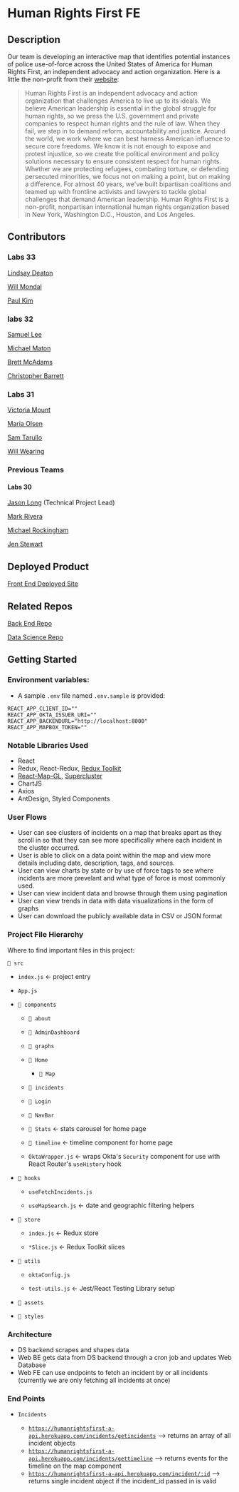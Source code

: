 # Human Rights First FE

## Description

Our team is developing an interactive map that identifies potential instances of police use-of-force across the United States of America for Human Rights First, an independent advocacy and action organization. Here is a little the non-profit from their [website](https://www.humanrightsfirst.org/about):

> Human Rights First is an independent advocacy and action organization that challenges America to live up to its ideals. We believe American leadership is essential in the global struggle for human rights, so we press the U.S. government and private companies to respect human rights and the rule of law. When they fail, we step in to demand reform, accountability and justice. Around the world, we work where we can best harness American influence to secure core freedoms.
> We know it is not enough to expose and protest injustice, so we create the political environment and policy solutions necessary to ensure consistent respect for human rights. Whether we are protecting refugees, combating torture, or defending persecuted minorities, we focus not on making a point, but on making a difference. For almost 40 years, we've built bipartisan coalitions and teamed up with frontline activists and lawyers to tackle global challenges that demand American leadership.
> Human Rights First is a non-profit, nonpartisan international human rights organization based in New York, Washington D.C., Houston, and Los Angeles.

## Contributors

### Labs 33

[Lindsay Deaton](https://github.com/lindsay-deaton)

[Will Mondal](https://github.com/willmond-al)

[Paul Kim](https://github.com/Ibu0413)

### labs 32
[Samuel Lee](https://github.com/AgentSamSA)

[Michael Maton](https://github.com/michael-maton)

[Brett McAdams](https://github.com/BrettMcAdams)

[Christopher Barrett](https://gist.github.com/Christopher-Barrett)

### Labs 31

[Victoria Mount](https://github.com/victoriamount)

[Maria Olsen](https://github.com/mcolsen)

[Sam Tarullo](https://github.com/starullo)

[Will Wearing](https://github.com/willwearing)

### Previous Teams

#### Labs 30

[Jason Long](https://github.com/jlong5795) (Technical Project Lead)

[Mark Rivera](https://github.com/MarkRivera)

[Michael Rockingham](https://github.com/mrockingham)

[Jen Stewart](https://github.com/jstewart8053)

## Deployed Product

[Front End Deployed Site](https://a.humanrightsfirst.dev/)

## Related Repos

[Back End Repo](https://github.com/Lambda-School-Labs/human-rights-first-be-a)

[Data Science Repo](https://github.com/Lambda-School-Labs/human-rights-first-ds-c)

## Getting Started

### Environment variables:

- A sample `.env` file named `.env.sample` is provided:

```
REACT_APP_CLIENT_ID=""
REACT_APP_OKTA_ISSUER_URI=""
REACT_APP_BACKENDURL="http://localhost:8000"
REACT_APP_MAPBOX_TOKEN=""
```

### Notable Libraries Used

- React
- Redux, React-Redux, [Redux Toolkit](https://redux-toolkit.js.org/)
- [React-Map-GL](https://visgl.github.io/react-map-gl/), [Supercluster](https://github.com/mapbox/supercluster)
- ChartJS
- Axios
- AntDesign, Styled Components

### User Flows

- User can see clusters of incidents on a map that breaks apart as they scroll in so that they can see more specifically where each incident in the cluster occurred.
- User is able to click on a data point within the map and view more details including date, description, tags, and sources.
- User can view charts by state or by use of force tags to see where incidents are more prevelant and what type of force is most commonly used.
- User can view incident data and browse through them using pagination
- User can view trends in data with data visualizations in the form of graphs
- User can download the publicly available data in CSV or JSON format

### Project File Hierarchy

Where to find important files in this project:

`📂 src`

- `index.js` <- project entry

- `App.js`

- `📂 components`

  - `📂 about`

  - `📂 AdminDashboard`

  - `📂 graphs`

  - `📂 Home`

    - `📂 Map`

  - `📂 incidents`

  - `📂 Login`

  - `📂 NavBar`

  - `📂 Stats` <- stats carousel for home page

  - `📂 timeline` <- timeline component for home page

  - `OktaWrapper.js` <- wraps Okta's `Security` component for use with React Router's `useHistory` hook

- `📂 hooks`

  - `useFetchIncidents.js`

  - `useMapSearch.js` <- date and geographic filtering helpers

- `📂 store`

  - `index.js` <- Redux store

  - `*Slice.js` <- Redux Toolkit slices

- `📂 utils`

  - `oktaConfig.js`

  - `test-utils.js` <- Jest/React Testing Library setup

- `📂 assets`

- `📂 styles`

### Architecture

- DS backend scrapes and shapes data
- Web BE gets data from DS backend through a cron job and updates Web Database
- Web FE can use endpoints to fetch an incident by or all incidents (currently we are only fetching all incidents at once)

### End Points

- `Incidents`

  - [`https://humanrightsfirst-a-api.herokuapp.com/incidents/getincidents`](https://humanrightsfirst-a-api.herokuapp.com/incidents/getincidents) --> returns an array of all incident objects
  - [`https://humanrightsfirst-a-api.herokuapp.com/incidents/gettimeline`](https://humanrightsfirst-a-api.herokuapp.com/incidents/gettimeline`) --> returns events for the timeline on the map component
  - [`https://humanrightsfirst-a-api.herokuapp.com/incident/:id`](https://humanrightsfirst-a-api.herokuapp.com/incidents/incident/:id`) --> returns single incident object if the incident_id passed in is valid
